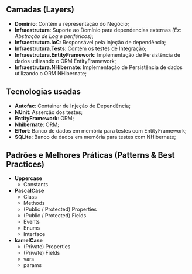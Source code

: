 ## Camadas (Layers)

* **Dominio**: Cont&eacute;m a representa&ccedil;&atilde;o do Neg&oacute;cio;
* **Infraestrutura**: Suporte ao Dom&iacute;nio para dependencias externas _(Ex: Abstra&ccedil;&atilde;o de Log e perif&eacute;ricos)_;
* **Infraestrutura.IoC**: Respons&aacute;vel pela inje&ccedil;&atilde;o de depend&ecirc;ncia;
* **Infraestrutura.Tests**: Cont&eacute;m os testes de Integra&ccedil;&atilde;o;
* **Infraestrutura.EntityFramework**: Implementa&ccedil;&atilde;o de Persist&ecirc;ncia de dados utilizando o ORM EntityFramework;
* **Infraestrutura.NHibernate**: Implementa&ccedil;&atilde;o de Persist&ecirc;ncia de dados utilizando o ORM NHibernate;

## Tecnologias usadas
* **Autofac**: Container de Inje&ccedil;&atilde;o de Depend&ecirc;ncia;
* **NUnit**: Asser&ccedil;&atilde;o dos testes;
* **EntityFramework**: ORM;
* **Nhibernate**: ORM;
* **Effort**: Banco de dados em mem&oacute;ria para testes com EntityFramework;
* **SQLite**: Banco de dados em mem&oacute;ria para testes com NHibernate;

## Padr&otilde;es e Melhores Pr&aacute;ticas (Patterns & Best Practices)

* **Uppercase**
  * Constants
* **PascalCase**
  * Class 
  * Methods 
  * (Public / Protected) Properties
  * (Public / Protected) Fields
  * Events
  * Enums
  * Interface
* **kamelCase**
  * (Private) Properties
  * (Private) Fields
  * vars
  * params